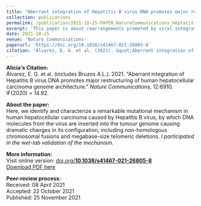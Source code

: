```yaml
---
title: "Aberrant integration of Hepatitis B virus DNA promotes major restructuring of human hepatocellular carcinoma genome architecture"
collection: publications
permalink: /publication/2021-10-25-PAPER_NatureCommunications_HeptatitisBintegrations
excerpt: 'This paper is about rearrangements promoted by viral integrations of Hepatitis B virus.'
date: 2021-10-25
venue: 'Nature Communications'
paperurl: 'https://doi.org/10.1038/s41467-021-26805-8'
citation: 'Álvarez, E. G. et al. (2021). &quot;Aberrant integration of Hepatitis B virus DNA promotes major restructuring of human hepatocellular carcinoma genome architecture.&quot; <i>Nature Communications</i>. 12:6910.'
---
```


**Alicia's Citation:**  
Álvarez, E. G. et al. (includes Bruzos A.L.). 2021. "Aberrant integration of Hepatitis B virus DNA promotes major restructuring of human hepatocellular carcinoma genome architecture." <i>Nature Communications</i>, 12:6910.  IF(2020) = 14.92.

**About the paper:**  
Here, we identify and characterize a remarkable mutational mechanism in human hepatocellular carcinoma caused by Hepatitis B virus, by which DNA molecules from the virus are inserted into the tumour genome causing dramatic changes in its configuration, including non-homologous chromosomal fusions and megabase-size telomeric deletions. *I participated in the wet-lab validation of the mechanism.*  

**More information:**  
Visit online version: [doi.org/**10.1038/s41467-021-26805-8**](https://doi.org/10.1038/s41467-021-26805-8)  
[Download PDF here](https://ALBruzos.github.io/files/2021-10-25-PAPER_NatureCommunications_HeptatitisBintegrations.pdf)

**Peer-review process:**  
Received: 08 April 2021  
Accepted: 22 October 2021  
Published: 25 November 2021    
